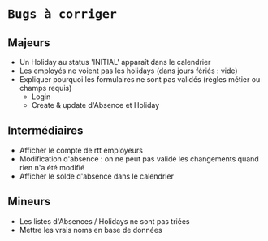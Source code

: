 # `Bugs à corriger`

## Majeurs

-   Un Holiday au status 'INITIAL' apparaît dans le calendrier
-   Les employés ne voient pas les holidays (dans jours fériés : vide)
-   Expliquer pourquoi les formulaires ne sont pas validés (règles métier ou champs requis)
    -   Login
    -   Create & update d'Absence et Holiday

## Intermédiaires

-   Afficher le compte de rtt employeurs
-   Modification d'absence : on ne peut pas validé les changements quand rien n'a été modifié
-   Afficher le solde d'absence dans le calendrier

## Mineurs

-   Les listes d'Absences / Holidays ne sont pas triées
-   Mettre les vrais noms en base de données
